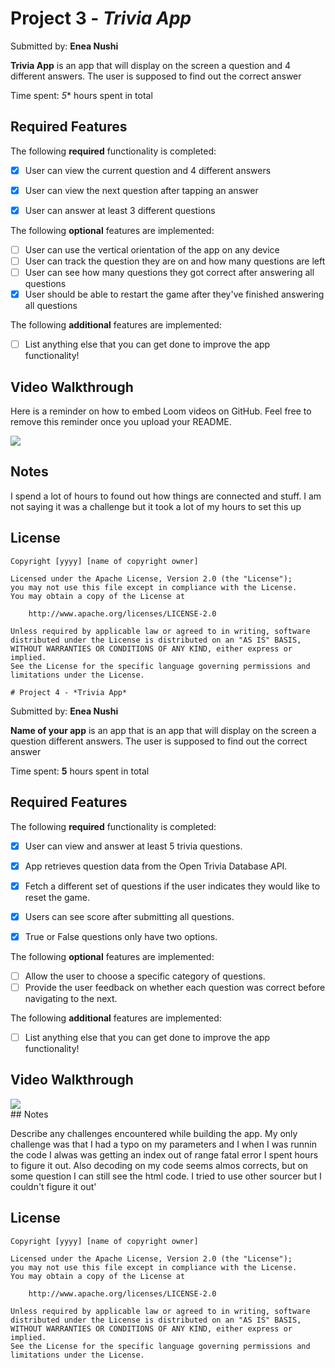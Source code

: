 # Project 3 - *Trivia App*

Submitted by: **Enea Nushi**

**Trivia App** is an app that will display on the screen a question and 4 different answers. The user is supposed to find out the correct answer

Time spent: *5** hours spent in total

## Required Features

The following **required** functionality is completed:

- [x] User can view the current question and 4 different answers
- [x] User can view the next question after tapping an answer
- [x] User can answer at least 3 different questions


The following **optional** features are implemented:

- [ ] User can use the vertical orientation of the app on any device
- [ ] User can track the question they are on and how many questions are left
- [ ] User can see how many questions they got correct after answering all questions
- [x] User should be able to restart the game after they've finished answering all questions

The following **additional** features are implemented:

- [ ] List anything else that you can get done to improve the app functionality!

## Video Walkthrough

Here is a reminder on how to embed Loom videos on GitHub. Feel free to remove this reminder once you upload your README. 

<div>
    <a href="https://www.loom.com/share/243fd9b997ca482084ce92e0d381d4d8">
    </
    <a href="https://www.loom.com/share/243fd9b997ca482084ce92e0d381d4d8">
      <img style="max-width:300px;" src="https://cdn.loom.com/sessions/thumbnails/243fd9b997ca482084ce92e0d381d4d8-with-play.gif">
    </a>
  </div>

## Notes

I spend a lot of hours to found out how things are connected and stuff. I am not saying it was a challenge but it took a lot of my hours to set this up


## License

    Copyright [yyyy] [name of copyright owner]

    Licensed under the Apache License, Version 2.0 (the "License");
    you may not use this file except in compliance with the License.
    You may obtain a copy of the License at

        http://www.apache.org/licenses/LICENSE-2.0

    Unless required by applicable law or agreed to in writing, software
    distributed under the License is distributed on an "AS IS" BASIS,
    WITHOUT WARRANTIES OR CONDITIONS OF ANY KIND, either express or implied.
    See the License for the specific language governing permissions and
    limitations under the License.

    # Project 4 - *Trivia App*

Submitted by: **Enea Nushi**

**Name of your app** is an app that is an app that will display on the screen a question different answers. The user is supposed to find out the correct answer

Time spent: **5** hours spent in total

## Required Features

The following **required** functionality is completed:

- [x] User can view and answer at least 5 trivia questions.
- [x] App retrieves question data from the Open Trivia Database API.
- [x] Fetch a different set of questions if the user indicates they would like to reset the game.
- [x] Users can see score after submitting all questions.
- [x] True or False questions only have two options.


The following **optional** features are implemented:

  
- [ ] Allow the user to choose a specific category of questions.
- [ ] Provide the user feedback on whether each question was correct before navigating to the next.

The following **additional** features are implemented:

- [ ] List anything else that you can get done to improve the app functionality!

## Video Walkthrough

<div>
    <a href="https://www.loom.com/share/30e1a7a663994ed29592c7f890e8c993">
    </a>
    <a href="https://www.loom.com/share/30e1a7a663994ed29592c7f890e8c993">
      <img style="max-width:300px;" src="null">
    </a>
  </div>
## Notes

Describe any challenges encountered while building the app.
My only challenge was that I had a typo on my parameters and I when I was runnin the code I alwas was getting an index out of range fatal error
I spent hours to figure it out. Also decoding on my code seems almos corrects, but on some question I can still see the html code. I tried to use other sourcer but I couldn't figure it out'

## License

    Copyright [yyyy] [name of copyright owner]

    Licensed under the Apache License, Version 2.0 (the "License");
    you may not use this file except in compliance with the License.
    You may obtain a copy of the License at

        http://www.apache.org/licenses/LICENSE-2.0

    Unless required by applicable law or agreed to in writing, software
    distributed under the License is distributed on an "AS IS" BASIS,
    WITHOUT WARRANTIES OR CONDITIONS OF ANY KIND, either express or implied.
    See the License for the specific language governing permissions and
    limitations under the License.

